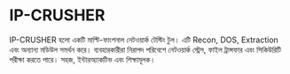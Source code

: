 # IP-CRUSHER
IP-CRUSHER হলো একটি মাল্টি-ফাংশনাল নেটওয়ার্ক টেস্টিং টুল। এটি Recon, DOS, Extraction এবং অন্যান্য মডিউল সমর্থন করে। ব্যবহারকারীরা নিরাপদ পরিবেশে নেটওয়ার্ক স্ট্রেস, ফাইল ট্রান্সফার এবং সিকিউরিটি পরীক্ষা করতে পারে। সহজ, ইন্টারঅ্যাকটিভ এবং শিক্ষামূলক।
